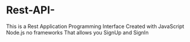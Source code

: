 # Rest-API-
This is a Rest Application Programming Interface Created with JavaScript Node.js no frameworks That allows you SignUp and SignIn
